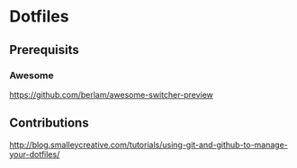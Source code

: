 # Dotfiles
## Prerequisits
### Awesome
https://github.com/berlam/awesome-switcher-preview
## Contributions
http://blog.smalleycreative.com/tutorials/using-git-and-github-to-manage-your-dotfiles/
